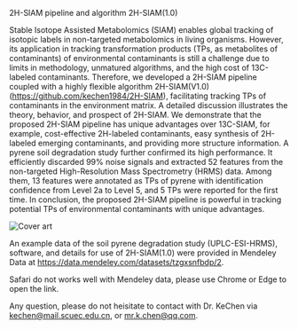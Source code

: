 2H-SIAM pipeline and algorithm 2H-SIAM(1.0)

Stable Isotope Assisted Metabolomics (SIAM) enables global tracking of isotopic labels in non-targeted metabolomics in living organisms. However, its application in tracking transformation products (TPs, as metabolites of contaminants) of environmental contaminants is still a challenge due to limits in methodology, unmatured algorithms, and the high cost of 13C-labeled contaminants. Therefore, we developed a 2H-SIAM pipeline coupled with a highly flexible algorithm 2H-SIAM(V1.0) (https://github.com/kechen1984/2H-SIAM), facilitating tracking TPs of contaminants in the environment matrix. A detailed discussion illustrates the theory, behavior, and prospect of 2H-SIAM. We demonstrate that the proposed 2H-SIAM pipeline has unique advantages over 13C-SIAM, for example, cost-effective 2H-labeled contaminants, easy synthesis of 2H-labeled emerging contaminants, and providing more structure information. A pyrene soil degradation study further confirmed its high performance. It efficiently discarded 99% noise signals and extracted 52 features from the non-targeted High-Resolution Mass Spectrometry (HRMS) data. Among them, 13 features were annotated as TPs of pyrene with identification confidence from Level 2a to Level 5, and 5 TPs were reported for the first time. In conclusion, the proposed 2H-SIAM pipeline is powerful in tracking potential TPs of environmental contaminants with unique advantages.


![Cover art](https://user-images.githubusercontent.com/83108778/153426693-499eca9c-e810-4d7e-b126-60c6d747415e.jpg)


An example data of the soil pyrene degradation study (UPLC-ESI-HRMS), software, and details for use of 2H-SIAM(1.0) were provided in Mendeley Data at https://data.mendeley.com/datasets/tzgxsnfbdp/2.

Safari do not works well with  Mendeley data, please use Chrome or Edge to open the link.

Any question, please do not heisitate to contact with Dr. KeChen via kechen@mail.scuec.edu.cn, or mr.k.chen@qq.com.
